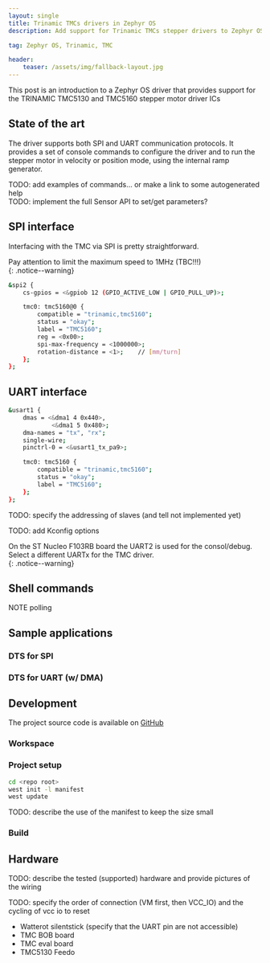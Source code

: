 ```yaml
---
layout: single
title: Trinamic TMCs drivers in Zephyr OS
description: Add support for Trinamic TMCs stepper drivers to Zephyr OS

tag: Zephyr OS, Trinamic, TMC

header:
    teaser: /assets/img/fallback-layout.jpg
---
```


This post is an introduction to a Zephyr OS driver that provides support for the TRINAMIC TMC5130 and TMC5160 stepper motor driver ICs

## State of the art

The driver supports both SPI and UART communication protocols. It provides a set of console commands to configure the driver and to run the stepper motor in velocity or position mode, using the internal ramp generator.  

TODO: add examples of commands... or make a link to some autogenerated help  
TODO: implement the full Sensor API to set/get parameters?

## SPI interface

Interfacing with the TMC via SPI is pretty straightforward.  

Pay attention to limit the maximum speed to 1MHz (TBC!!!)  
{: .notice--warning}  

``` bash
&spi2 {
    cs-gpios = <&gpiob 12 (GPIO_ACTIVE_LOW | GPIO_PULL_UP)>;

    tmc0: tmc5160@0 {
        compatible = "trinamic,tmc5160";
        status = "okay";
        label = "TMC5160";
        reg = <0x00>;
        spi-max-frequency = <1000000>;
        rotation-distance = <1>;    // [mm/turn]
    };
};
```

## UART interface

``` bash
&usart1 {
    dmas = <&dma1 4 0x440>,
            <&dma1 5 0x480>;
    dma-names = "tx", "rx";
    single-wire;
    pinctrl-0 = <&usart1_tx_pa9>;

    tmc0: tmc5160 {
        compatible = "trinamic,tmc5160";
        status = "okay";
        label = "TMC5160";
    };
};
```

TODO: specify the addressing of slaves (and tell not implemented yet)  

TODO: add Kconfig options

On the ST Nucleo F103RB board the UART2 is used for the consol/debug. Select a different UARTx for the TMC driver.  
{: .notice--warning}  

## Shell commands

NOTE polling  

## Sample applications

### DTS for SPI

### DTS for UART (w/ DMA)


## Development

The project source code is available on [GitHub](https://github.com/cooked/zephyr-trinamic)  

### Workspace
### Project setup
``` bash
cd <repo root>
west init -l manifest
west update
```

TODO: describe the use of the manifest to keep the size small

### Build

## Hardware
TODO: describe the tested (supported) hardware and provide pictures of the wiring

TODO: specify the order of connection (VM first, then VCC_IO) and the cycling of vcc io to reset
- Watterot silentstick (specify that the UART pin are not accessible)
- TMC BOB board
- TMC eval board
- TMC5130 Feedo


